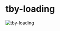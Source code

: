 # tby-loading

![tby-loading](https://github.com/batuufx/tby-loading/assets/106888296/c479ef10-782e-42ac-a366-477ea18af85e)
